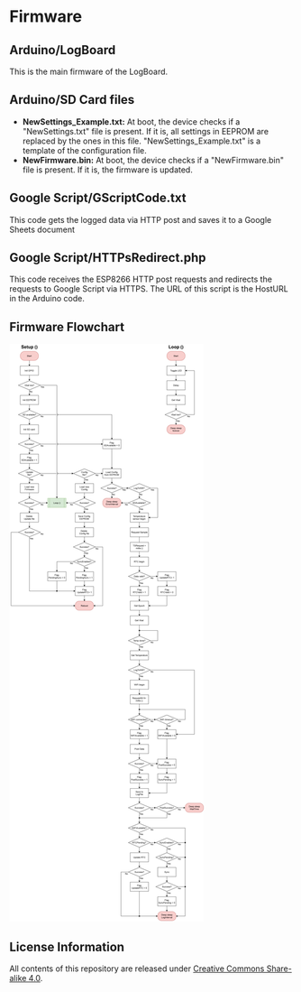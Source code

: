 # Firmware

## Arduino/LogBoard
This is the main firmware of the LogBoard.

## Arduino/SD Card files
- **NewSettings_Example.txt:** At boot, the device checks if a "NewSettings.txt" file is present. If it is, all settings in EEPROM are replaced by the ones in this file. "NewSettings_Example.txt" is a template of the configuration file.
- **NewFirmware.bin:** At boot, the device checks if a "NewFirmware.bin" file is present. If it is, the firmware is updated.

## Google Script/GScriptCode.txt
This code gets the logged data via HTTP post and saves it to a Google Sheets document

## Google Script/HTTPsRedirect.php
This code receives the ESP8266 HTTP post requests and redirects the requests to Google Script via HTTPS. The URL of this script is the HostURL in the Arduino code.

## Firmware Flowchart

![v1](https://raw.githubusercontent.com/duarterr/ESP8266-LogBoard/master/Extras/Flowchart.png)

## License Information

All contents of this repository are released under [Creative Commons Share-alike 4.0](http://creativecommons.org/licenses/by-sa/4.0/).